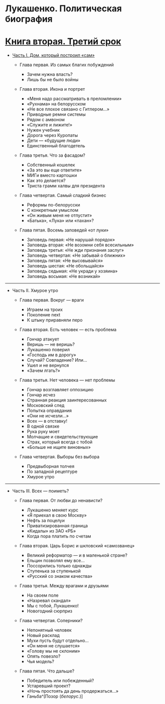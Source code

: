 # Лукашенко. Политическая биография

# [Книга вторая. Третий срок](./1/)

+ [Часть I. Дом, который построил «сам»](./1/)
    + Глава первая. Из самых благих побуждений
        + Зачем нужна власть?
        + Лишь бы не было войны

    + Глава вторая. Икона и портрет
        + «Меня надо рассматривать в преломлении»
        + «Рухнама» на белорусском
        + «Не все плохое связано с Гитлером…»
        + Приводные ремни системы
        + Рядом с амвоном
        + «Служите и лижите\!»
        + Нужен учебник
        + Дорога через Куропаты
        + Дети — «будущие люди»
        + Единственный благодетель

    + Глава третья. Что за фасадом?
        + Собственный кошелек
        + «За это вы еще ответите»
        + МИГи вместо картошки
        + Как это делается?
        + Триста грамм халвы для президента

    + Глава четвертая. Самый сладкий бизнес
        + Реформы по-белорусски
        + С конкретным умыслом
        + «Он живым меня не отпустит»
        + «Батька», «Лука» или «пахан»?

    + Глава пятая. Восемь заповедей «от луки»
        + Заповедь первая: «Не нарушай порядок»
        + Заповедь вторая: «Не возомни себя всесильным»
        + Заповедь третья: «Не жди признания заслуг»
        + Заповедь четвертая: «Не забывай о ближних»
        + Заповедь пятая: «Не высовывайся»
        + Заповедь шестая: «Не обольщайся»
        + Заповедь седьмая: «Не укради у хозяина»
        + Заповедь восьмая: «Не возникай»

---

+ Часть II. Хмурое утро
    + Глава первая. Вокруг — враги
        + Играем на троих
        + Поколение next
        + К штыку приравняли перо

    + Глава вторая. Есть человек — есть проблема
        + Гончар атакует
        + Веришь — не веришь?
        + Лукашенко поверил
        + «Господь им в дорогу»
        + Случай? Совпадение? Или…
        + Ушел и не вернулся
        + «Зачем лгать?»

    + Глава третья. Нет человека — нет проблемы
        + Гончар возглавляет оппозицию
        + Гончар исчез
        + Странная реакция заинтересованных
        + Московский след
        + Попытка оправдания
        + «Они не исчезли…»
        + Всех — в отставку\!
        + В одной связке
        + Рука руку моет
        + Молчащие и свидетельствующие
        + Страх, который всегда с тобой
        + «Больше не ищите виновных»

    + Глава четвертая. Выборы без выбора
        + Предвыборная толчея
        + По западной рецептуре
        + Хмурое утро


---

+ Часть III. Всех — поиметь?
    + Глава первая. От любви до ненависти?
        + Лукашенко меняет курс
        + «Я приехал в свою Москву»
        + Нефть за поцелуи
        + Приватизированная граница
        + «Кидалы» из ЗАО «РБ»
        + Когда пора платить по счетам

    + Глава вторая. Царь Борис и шкловский «самозванец»
        + Великий реформатор — и в маленькой стране?
        + Ельцин позволял ему все…
        + Поссорились только однажды
        + Ступенька за ступенькой
        + «Русский со знаком качества»

    + Глава третья. Между врагами и друзьями
        + На своем поле
        + «Назревал скандал»
        + Мы с тобой, Лукашенко\!
        + Новогодний сюрприз

    + Глава четвертая. Соперники?
        + Непонятный человек
        + Новый расклад
        + Мухи пусть будут отдельно…
        + «Он меня не слушается»
        + «Голову мы не склоним»
        + Опять повезло?
        + Чья модель?

    + Глава пятая. Что дальше?
        + Победитель или побежденный?
        + Устаревший проект?
        + «Ночь простоять да день продержаться…»
        + Ганьба^[Позор \(*белорус*.\)]
